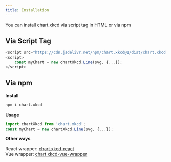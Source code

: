 ```yaml
---
title: Installation
---
```


You can install chart.xkcd via script tag in HTML or via npm

## Via Script Tag

```js
<script src="https://cdn.jsdelivr.net/npm/chart.xkcd@1/dist/chart.xkcd.min.js"></script>
<script>
    const myChart = new chartXkcd.Line(svg, {...});
</script>
```

## Via npm

**Install**

```bash
npm i chart.xkcd
```

**Usage**

```js
import chartXkcd from 'chart.xkcd';
const myChart = new chartXkcd.Line(svg, {...});
```

**Other ways**

React wrapper: [chart.xkcd-react](https://github.com/obiwankenoobi/chart.xkcd-react) <br/>
Vue wrapper: [chart.xkcd-vue-wrapper](https://github.com/wistcc/chart.xkcd-vue-wrapper)

